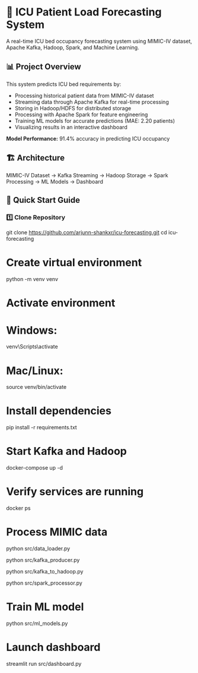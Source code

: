 # 🏥 ICU Patient Load Forecasting System

A real-time ICU bed occupancy forecasting system using MIMIC-IV dataset, Apache Kafka, Hadoop, Spark, and Machine Learning.

## 📊 Project Overview

This system predicts ICU bed requirements by:
- Processing historical patient data from MIMIC-IV dataset
- Streaming data through Apache Kafka for real-time processing
- Storing in Hadoop/HDFS for distributed storage
- Processing with Apache Spark for feature engineering
- Training ML models for accurate predictions (MAE: 2.20 patients)
- Visualizing results in an interactive dashboard

**Model Performance:** 91.4% accuracy in predicting ICU occupancy

## 🏗️ Architecture

MIMIC-IV Dataset → Kafka Streaming → Hadoop Storage → Spark Processing → ML Models → Dashboard


## 🚀 Quick Start Guide

### 1️⃣ Clone Repository

git clone https://github.com/arjunn-shankxr/icu-forecasting.git
cd icu-forecasting

# Create virtual environment
python -m venv venv

# Activate environment
# Windows:
venv\Scripts\activate
# Mac/Linux:
source venv/bin/activate

# Install dependencies
pip install -r requirements.txt

# Start Kafka and Hadoop
docker-compose up -d

# Verify services are running
docker ps

# Process MIMIC data
python src/data_loader.py

python src/kafka_producer.py

python src/kafka_to_hadoop.py

python src/spark_processor.py

# Train ML model
python src/ml_models.py

# Launch dashboard
streamlit run src/dashboard.py

